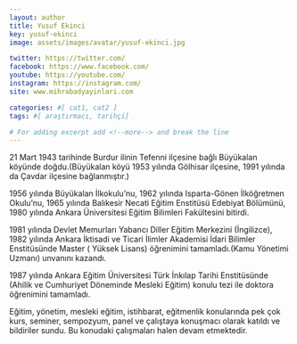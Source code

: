 ```yaml
---
layout: author
title: Yusuf Ekinci
key: yusuf-ekinci
image: assets/images/avatar/yusuf-ekinci.jpg

twitter: https://twitter.com/
facebook: https://www.facebook.com/
youtube: https://youtube.com/
instagram: https://instagram.com/
site: www.mihrabadyayinlari.com

categories: #[ cat1, cat2 ]
tags: #[ araştırmacı, tarihçi]

# For adding excerpt add <!--more--> and break the line
---
```

21 Mart 1943 tarihinde Burdur ilinin Tefenni ilçesine bağlı Büyükalan köyünde doğdu.(Büyükalan köyü 1953 yılında Gölhisar ilçesine, 1991 yılında da Çavdar ilçesine bağlanmıştır.)

1956 yılında Büyükalan İlkokulu’nu, 1962 yılında Isparta-Gönen İlköğretmen Okulu’nu, 1965 yılında Balıkesir Necati Eğitim Enstitüsü Edebiyat Bölümünü, 1980 yılında Ankara Üniversitesi Eğitim Bilimleri Fakültesini bitirdi.

1981 yılında Devlet Memurları Yabancı Diller Eğitim Merkezini (İngilizce), 1982 yılında Ankara İktisadi ve Ticari İlimler Akademisi İdari Bilimler Enstitüsünde Master ( Yüksek Lisans) öğrenimini tamamladı.(Kamu Yönetimi Uzmanı) unvanını kazandı.

1987 yılında Ankara Eğitim Üniversitesi Türk İnkılap Tarihi Enstitüsünde (Ahilik ve Cumhuriyet Döneminde Mesleki Eğitim) konulu tezi ile doktora öğrenimini tamamladı.

Eğitim, yönetim, mesleki eğitim, istihbarat, eğitmenlik konularında pek çok kurs, seminer, sempozyum, panel ve çalıştaya konuşmacı olarak katıldı ve bildiriler sundu. Bu konudaki çalışmaları halen devam etmektedir.